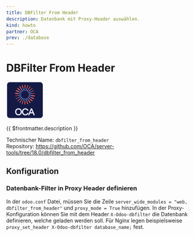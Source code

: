 ```yaml
---
title: DBFilter From Header
description: Datenbank mit Proxy-Header auswählen.
kind: howto
partner: OCA
prev: ./database
---
```

# DBFilter From Header
![icon_oca_app](attachments/icon_oca_app.png)

{{ $frontmatter.description }}

Technischer Name: `dbfilter_from_header`\
Repository: <https://github.com/OCA/server-tools/tree/18.0/dbfilter_from_header>

## Konfiguration

### Datenbank-Filter in Proxy Header definieren

In der `odoo.conf` Datei, müssen Sie die Zeile `server_wide_modules = "web, dbfilter_from_header"` und `proxy_mode = True` hinzufügen. In der Proxy-Konfiguration können Sie mit dem Header `X-Odoo-dbfilter` die Datenbank definieren, welche geladen werden soll. Für Nginx legen beispielsweise `proxy_set_header X-Odoo-dbfilter database_name;` fest.
